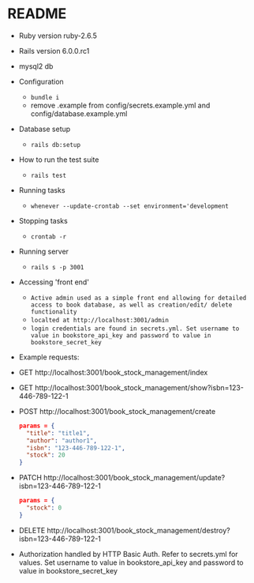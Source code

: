 # README

* Ruby version ruby-2.6.5
* Rails version 6.0.0.rc1
* mysql2 db

* Configuration
  - `bundle i`
  - remove .example from config/secrets.example.yml and config/database.example.yml

* Database setup
  - `rails db:setup`

* How to run the test suite
  - `rails test`

* Running tasks
  - `whenever --update-crontab --set environment='development`

* Stopping tasks
  - `crontab -r`

* Running server
  - `rails s -p 3001`

* Accessing 'front end'
  - `Active admin used as a simple front end allowing for detailed access to book database, as well as creation/edit/ delete functionality`
  - `localted at http://localhost:3001/admin`
  - `login credentials are found in secrets.yml. Set username to value in bookstore_api_key and password to value in bookstore_secret_key`

* Example requests:
* GET http://localhost:3001/book_stock_management/index
* GET http://localhost:3001/book_stock_management/show?isbn=123-446-789-122-1
* POST http://localhost:3001/book_stock_management/create
  ``` JSON
  params = {
    "title": "title1",
    "author": "author1",
    "isbn": "123-446-789-122-1",
    "stock": 20
  }
  ```
* PATCH http://localhost:3001/book_stock_management/update?isbn=123-446-789-122-1
  ``` JSON
  params = {
    "stock": 0
  }
  ```
* DELETE http://localhost:3001/book_stock_management/destroy?isbn=123-446-789-122-1

* Authorization handled by HTTP Basic Auth. Refer to secrets.yml for values. Set username to value in bookstore_api_key and password to value in bookstore_secret_key